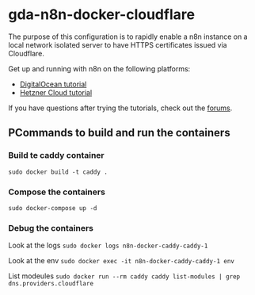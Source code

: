 # gda-n8n-docker-cloudflare

The purpose of this configuration is to rapidly enable a n8n instance on a local network isolated server to have HTTPS certificates issued via Cloudflare.


Get up and running with n8n on the following platforms:

* [DigitalOcean tutorial](https://docs.n8n.io/hosting/server-setups/digital-ocean/)
* [Hetzner Cloud tutorial](https://docs.n8n.io/hosting/server-setups/hetzner/)

If you have questions after trying the tutorials, check out the [forums](https://community.n8n.io/).

## PCommands to build and run the containers

### Build te caddy container
```sudo docker build -t caddy .```

### Compose the containers
```sudo docker-compose up -d```

### Debug the containers

Look at the logs
```sudo docker logs n8n-docker-caddy-caddy-1```

Look at the env
```sudo docker exec -it n8n-docker-caddy-caddy-1 env```

List modeules
```sudo docker run --rm caddy caddy list-modules | grep dns.providers.cloudflare```